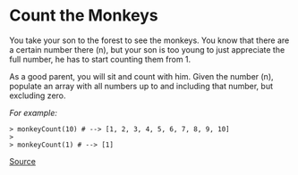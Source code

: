 # Count the Monkeys

You take your son to the forest to see the monkeys. You know that there
are a certain number there (n), but your son is too young to just appreciate
the full number, he has to start counting them from 1.

As a good parent, you will sit and count with him. Given the number (n),
populate an array with all numbers up to and including that number, but excluding zero.

*For example:*

```text
> monkeyCount(10) # --> [1, 2, 3, 4, 5, 6, 7, 8, 9, 10]
>
> monkeyCount(1) # --> [1]
```

[Source](https://www.codewars.com/kata/count-the-monkeys/train/python)